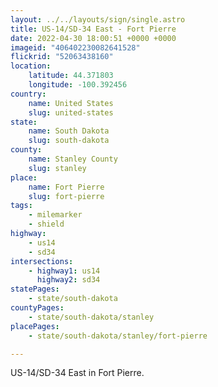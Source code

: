 ```yaml
---
layout: ../../layouts/sign/single.astro
title: US-14/SD-34 East - Fort Pierre
date: 2022-04-30 18:00:51 +0000 +0000
imageid: "406402230082641528"
flickrid: "52063438160"
location:
    latitude: 44.371803
    longitude: -100.392456
country:
    name: United States
    slug: united-states
state:
    name: South Dakota
    slug: south-dakota
county:
    name: Stanley County
    slug: stanley
place:
    name: Fort Pierre
    slug: fort-pierre
tags:
    - milemarker
    - shield
highway:
    - us14
    - sd34
intersections:
    - highway1: us14
      highway2: sd34
statePages:
    - state/south-dakota
countyPages:
    - state/south-dakota/stanley
placePages:
    - state/south-dakota/stanley/fort-pierre

---
```

US-14/SD-34 East in Fort Pierre.